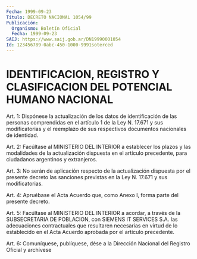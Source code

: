 ```yaml
---
Fecha: 1999-09-23
Título: DECRETO NACIONAL 1054/99
Publicación:
  Organismo: Boletín Oficial
  Fecha: 1999-09-23
SAIJ: https://www.saij.gob.ar/DN19990001054
Id: 123456789-0abc-450-1000-9991soterced
---
```

# IDENTIFICACION, REGISTRO Y CLASIFICACION DEL POTENCIAL HUMANO NACIONAL

<a id="1"></a>
Art. 1: Dispónese la actualización de los datos de identificación  de las personas comprendidas en el artículo 1 de la Ley N. 17.671 y sus modificatorias y el reemplazo de sus respectivos documentos nacionales de identidad.

<a id="2"></a>
Art. 2: Facúltase  al  MINISTERIO  DEL  INTERIOR  a establecer los plazos  y  las  modalidades  de  la actualización dispuesta  en  el artículo  precedente,  para  ciudadanos  argentinos  y  extranjeros.

<a id="3"></a>
Art. 3: No serán de aplicación respecto de la actualización dispuesta por el presente decreto las sanciones previstas en la Ley N. 17.671 y sus modificatorias.

<a id="4"></a>
Art. 4: Apruébase el Acta Acuerdo que, como Anexo I, forma parte del presente decreto.

<a id="5"></a>
Art. 5: Facúltase al MINISTERIO DEL INTERIOR a acordar, a través de la SUBSECRETARIA DE POBLACION, con SIEMENS IT SERVICES S.A. Ias adecuaciones contractuales que resultaren necesarias en virtud de lo establecido en el Acta Acuerdo aprobada por el artículo precedente.

<a id="6"></a>
Art. 6: Comuníquese, publíquese, dése a la Dirección Nacional del Registro Oficial y archívese